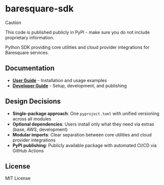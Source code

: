# baresquare-sdk

> [!CAUTION]
> This code is published publicly in PyPI - make sure you do not include proprietary information.

Python SDK providing core utilities and cloud provider integrations for Baresquare services.

## Documentation

- **[User Guide](docs/users.md)** - Installation and usage examples
- **[Developer Guide](docs/devs.md)** - Setup, development, and publishing

## Design Decisions

- **Single-package approach**: One `pyproject.toml` with unified versioning across all modules
- **Optional dependencies**: Users install only what they need via extras (base, AWS, development)
- **Modular imports**: Clear separation between core utilities and cloud provider integrations
- **PyPI publishing**: Publicly available package with automated CI/CD via GitHub Actions

## License

MIT License